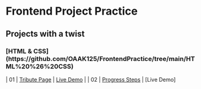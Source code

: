 # Frontend Project Practice 
<h2>Projects with a twist  </h2>
<h3> [HTML & CSS](https://github.com/OAAK125/FrontendPractice/tree/main/HTML%20%26%20CSS)</h3>
                                                                   
| 01  | [Tribute Page](https://github.com/bradtraversy/50projects50days/tree/master/expanding-cards)                             | [Live Demo](https://50projects50days.com/projects/expanding-cards/)               |
| 02  | [Progress Steps](https://github.com/bradtraversy/50projects50days/tree/master/progress-steps)                               | [Live Demo]
